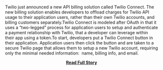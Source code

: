 <p>Twilio just announced a new API billing solution called Twilio Connect.&nbsp;The new billing solution enables developers to offload charges for Twilio API usage to their application users, rather than their own Twilio accounts, and billing customers separately.Twilio Connect is modeled after OAuth in that it uses a &ldquo;two-legged&rdquo; process for application users to setup and authenticate a payment relationship with Twilio, that a developer can leverage within their app using a token.To start, developers put a Twilio Connect button in their application.&nbsp;Application users then click the button and are taken to a secure Twilio page that allows them to setup a new Twilio account, requiring only the minimal needed information: &nbsp;name, billing info, and email.</p>
<center><p><a href="http://www.apievangelist.com/2011/09/20/twilio-connect-is-oauth-for-api-billing/" style='padding:25px; font-sze:18px; font-weight: bold;'>Read Full Story</a></p></center>
